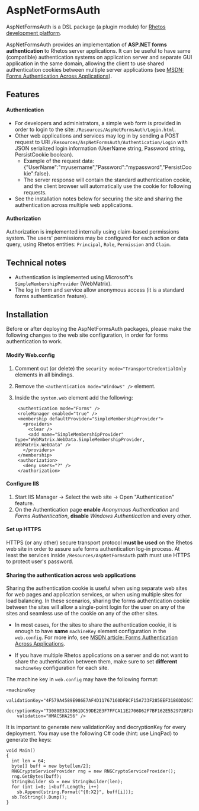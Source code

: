 AspNetFormsAuth
===============

AspNetFormsAuth is a DSL package (a plugin module) for [Rhetos development platform](https://github.com/Rhetos/Rhetos).

AspNetFormsAuth provides an implementation of **ASP.NET forms authentication** to Rhetos server applications.
It can be useful to have same (compatible) authentication systems on application server and separate GUI application in the same domain, allowing the client to use shared authentication cookies between multiple server applications (see [MSDN: Forms Authentication Across Applications](http://msdn.microsoft.com/en-us/library/eb0zx8fc.aspx)).

Features
--------

#### Authentication

* For developers and administrators, a simple web form is provided in order to login to the site: `/Resources/AspNetFormsAuth/Login.html`.
* Other web applications and services may log in by sending a POST request to URI `/Resources/AspNetFormsAuth/Authentication/Login` with JSON serialized login information (UserName string, Password string, PersistCookie boolean).
  * Example of the request data: {"UserName":"myusername","Password":"mypassword","PersistCookie":false}.
  * The server response will contain the standard authentication cookie, and the client browser will automatically use the cookie for following requests.
* See the installation notes below for securing the site and sharing the authentication across multiple web applications. 

#### Authorization 

Authorization is implemented internally using claim-based permissions system.
The users' permissions may be configured for each action or data query, using Rhetos entities: `Principal`, `Role`, `Permission` and `Claim`.

Technical notes
---------------

* Authentication is implemented using Microsoft's `SimpleMembershipProvider` (WebMatrix).
* The log in form and service allow anonymous access (it is a standard forms authentication feature).

Installation
------------

Before or after deploying the AspNetFormsAuth packages, please make the following changes to the web site configuration, in order for forms authentication to work.  

#### Modify Web.config

1. Comment out (or delete) the `security mode="TransportCredentialOnly` elements in all bindings.
2. Remove the `<authentication mode="Windows" />` element. 
3. Inside the `system.web` element add the following:

	    <authentication mode="Forms" />
	    <roleManager enabled="true" />
	    <membership defaultProvider="SimpleMembershipProvider">
	      <providers>
	        <clear />
	        <add name="SimpleMembershipProvider" type="WebMatrix.WebData.SimpleMembershipProvider, WebMatrix.WebData" />
	      </providers>
	    </membership>
	    <authorization>
	      <deny users="?" />
	    </authorization>

#### Configure IIS

1. Start IIS Manager -> Select the web site -> Open "Authentication" feature.
2. On the Authentication page **enable** *Anonymous Authentication* and *Forms Authentication*, **disable** *Windows Authentication* and every other.

#### Set up HTTPS

HTTPS (or any other) secure transport protocol **must be used** on the Rhetos web site in order to assure safe forms authentication log-in process.
At least the services inside `/Resources/AspNetFormsAuth` path must use HTTPS to protect user's password.

#### Sharing the authentication across web applications

Sharing the authentication cookie is useful when using separate web sites for web pages and application services, or when using multiple sites for load balancing.
In these scenarios, sharing the forms authentication cookie between the sites will allow a single-point login for the user on any of the sites and seamless use of the cookie on any of the other sites.

* In most cases, for the sites to share the authentication cookie, it is enough to have **same** `machineKey` element configuration in the `web.config`.
For more info, see [MSDN article: Forms Authentication Across Applications](http://msdn.microsoft.com/en-us/library/eb0zx8fc.aspx).

* If you have multiple Rhetos applications on a server and do not want to share the authentication between them, make sure to set **different** `machineKey` configuration for each site.

The machine key in `web.config` may have the following format:

	<machineKey
		validationKey="4F579A4589E986E7AF4D11767160DFBCF15A733F285EEF31B6DD26C7D7E9A8D5"
		decryptionKey="73080E3328B61DC59DE2E3F7FFCA11E2706D62F7BF162E5529728F2C448D8269"
		validation="HMACSHA256" />

It is important to generate new validationKey and decryptionKey for every deployment.
You may use the following C# code (hint: use LinqPad) to generate the keys:
 
	void Main()
	{
	  int len = 64;
	  byte[] buff = new byte[len/2];
	  RNGCryptoServiceProvider rng = new RNGCryptoServiceProvider();
	  rng.GetBytes(buff);
	  StringBuilder sb = new StringBuilder(len);
	  for (int i=0; i<buff.Length; i++)
	    sb.Append(string.Format("{0:X2}", buff[i]));
	  sb.ToString().Dump();
	}
